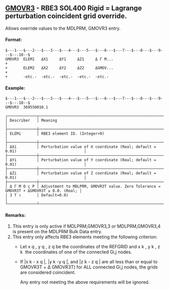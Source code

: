 ## [GMOVR3](https://nexus.hexagon.com/documentationcenter/bundle/MSC_Nastran_2022.4/page/Nastran_Combined_Book/qrg/bulkfgil/TOC.GMOVR3.xhtml) - RBE3 SOL400 Rigid = Lagrange perturbation coincident grid override.

Allows override values to the MDLPRM, GMOVR3 entry.

#### Format:

```nastran
$---1---$---2---$---3---$---4---$---5---$---6---$---7---$---8---$---9---$---10--$
GMOVR3  ELEM1   ΔX1     ΔY1     ΔZ1     Δ Γ Μ...                        +       
+       ELEM2   ΔX2     ΔY2     ΔZ2     ΔGMOV...                        +       
+       -etc.-  -etc.-  -etc.-  -etc.-  -etc.-                                  
```

#### Example:

```nastran
$---1---$---2---$---3---$---4---$---5---$---6---$---7---$---8---$---9---$---10--$
GMOVR3  369550010.1                                                             
```

```text
┌─────────────┬────────────────────────────────────────────────────────────────────────────────────────┐
│ Describer   │ Meaning                                                                                │
├─────────────┼────────────────────────────────────────────────────────────────────────────────────────┤
│ ELEMi       │ RBE3 element ID. (Integer>0)                                                           │
├─────────────┼────────────────────────────────────────────────────────────────────────────────────────┤
│ ΔXi         │ Perturbation value of X coordinate (Real; default = 0.01)                              │
├─────────────┼────────────────────────────────────────────────────────────────────────────────────────┤
│ ΔYi         │ Perturbation value of Y coordinate (Real; default = 0.01)                              │
├─────────────┼────────────────────────────────────────────────────────────────────────────────────────┤
│ ΔZi         │ Perturbation value of Z coordinate (Real; default = 0.01)                              │
├─────────────┼────────────────────────────────────────────────────────────────────────────────────────┤
│ Δ Γ Μ Ο ς Ρ │ Adjustment to MDLPRM, GMOVR3T value. Zero Tolerance = GMOVR3T + ΔGMOVR3T ≥ 0.0. (Real; │
│ 3 Τ ι       │ Default=0.0)                                                                           │
└─────────────┴────────────────────────────────────────────────────────────────────────────────────────┘
```

#### Remarks:

1. This entry is only active if MDLPRM,GMOVR3,3 or MDLPRM,GMOVR3,4 is present on the MDLPRM Bulk Data entry.
2. This entry only affects RBE3 elements meeting the following criterion:
    - Let x q , y q , z q  be the coordinates of the REFGRID and x k , y k , z k  the coordinates of one of the connected Gi,j nodes.
    - If |x k  - x q |, |y k  -y q |, and |z k  - z q | are all less than or equal to GMOVR3T +  Δ GMOVR3T) for ALL connected Gi,j nodes, the grids are considered coincident.

        Any entry not meeting the above requirements will be ignored.

